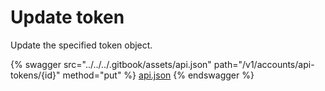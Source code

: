 # Update token

Update the specified token object.

{% swagger src="../../../.gitbook/assets/api.json" path="/v1/accounts/api-tokens/{id}" method="put" %}
[api.json](../../../.gitbook/assets/api.json)
{% endswagger %}
